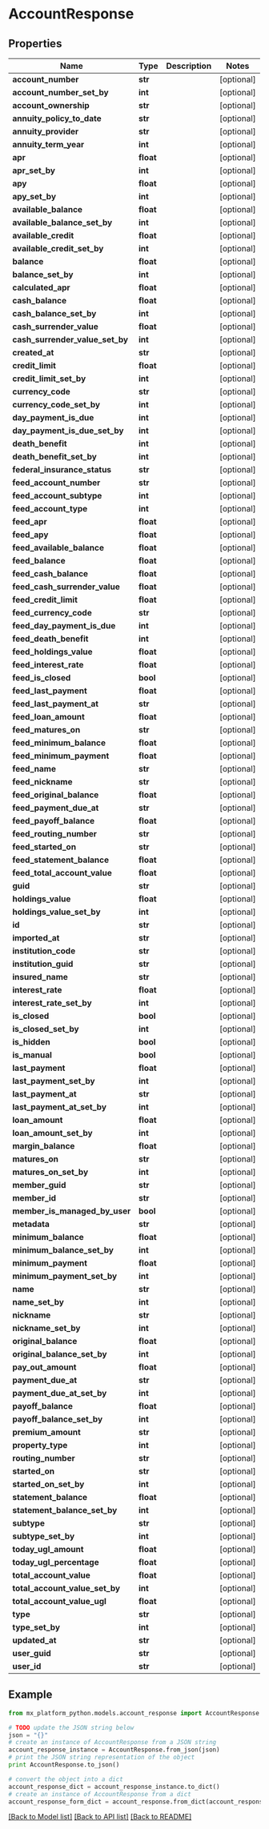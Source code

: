 # AccountResponse


## Properties
Name | Type | Description | Notes
------------ | ------------- | ------------- | -------------
**account_number** | **str** |  | [optional] 
**account_number_set_by** | **int** |  | [optional] 
**account_ownership** | **str** |  | [optional] 
**annuity_policy_to_date** | **str** |  | [optional] 
**annuity_provider** | **str** |  | [optional] 
**annuity_term_year** | **int** |  | [optional] 
**apr** | **float** |  | [optional] 
**apr_set_by** | **int** |  | [optional] 
**apy** | **float** |  | [optional] 
**apy_set_by** | **int** |  | [optional] 
**available_balance** | **float** |  | [optional] 
**available_balance_set_by** | **int** |  | [optional] 
**available_credit** | **float** |  | [optional] 
**available_credit_set_by** | **int** |  | [optional] 
**balance** | **float** |  | [optional] 
**balance_set_by** | **int** |  | [optional] 
**calculated_apr** | **float** |  | [optional] 
**cash_balance** | **float** |  | [optional] 
**cash_balance_set_by** | **int** |  | [optional] 
**cash_surrender_value** | **float** |  | [optional] 
**cash_surrender_value_set_by** | **int** |  | [optional] 
**created_at** | **str** |  | [optional] 
**credit_limit** | **float** |  | [optional] 
**credit_limit_set_by** | **int** |  | [optional] 
**currency_code** | **str** |  | [optional] 
**currency_code_set_by** | **int** |  | [optional] 
**day_payment_is_due** | **int** |  | [optional] 
**day_payment_is_due_set_by** | **int** |  | [optional] 
**death_benefit** | **int** |  | [optional] 
**death_benefit_set_by** | **int** |  | [optional] 
**federal_insurance_status** | **str** |  | [optional] 
**feed_account_number** | **str** |  | [optional] 
**feed_account_subtype** | **int** |  | [optional] 
**feed_account_type** | **int** |  | [optional] 
**feed_apr** | **float** |  | [optional] 
**feed_apy** | **float** |  | [optional] 
**feed_available_balance** | **float** |  | [optional] 
**feed_balance** | **float** |  | [optional] 
**feed_cash_balance** | **float** |  | [optional] 
**feed_cash_surrender_value** | **float** |  | [optional] 
**feed_credit_limit** | **float** |  | [optional] 
**feed_currency_code** | **str** |  | [optional] 
**feed_day_payment_is_due** | **int** |  | [optional] 
**feed_death_benefit** | **int** |  | [optional] 
**feed_holdings_value** | **float** |  | [optional] 
**feed_interest_rate** | **float** |  | [optional] 
**feed_is_closed** | **bool** |  | [optional] 
**feed_last_payment** | **float** |  | [optional] 
**feed_last_payment_at** | **str** |  | [optional] 
**feed_loan_amount** | **float** |  | [optional] 
**feed_matures_on** | **str** |  | [optional] 
**feed_minimum_balance** | **float** |  | [optional] 
**feed_minimum_payment** | **float** |  | [optional] 
**feed_name** | **str** |  | [optional] 
**feed_nickname** | **str** |  | [optional] 
**feed_original_balance** | **float** |  | [optional] 
**feed_payment_due_at** | **str** |  | [optional] 
**feed_payoff_balance** | **float** |  | [optional] 
**feed_routing_number** | **str** |  | [optional] 
**feed_started_on** | **str** |  | [optional] 
**feed_statement_balance** | **float** |  | [optional] 
**feed_total_account_value** | **float** |  | [optional] 
**guid** | **str** |  | [optional] 
**holdings_value** | **float** |  | [optional] 
**holdings_value_set_by** | **int** |  | [optional] 
**id** | **str** |  | [optional] 
**imported_at** | **str** |  | [optional] 
**institution_code** | **str** |  | [optional] 
**institution_guid** | **str** |  | [optional] 
**insured_name** | **str** |  | [optional] 
**interest_rate** | **float** |  | [optional] 
**interest_rate_set_by** | **int** |  | [optional] 
**is_closed** | **bool** |  | [optional] 
**is_closed_set_by** | **int** |  | [optional] 
**is_hidden** | **bool** |  | [optional] 
**is_manual** | **bool** |  | [optional] 
**last_payment** | **float** |  | [optional] 
**last_payment_set_by** | **int** |  | [optional] 
**last_payment_at** | **str** |  | [optional] 
**last_payment_at_set_by** | **int** |  | [optional] 
**loan_amount** | **float** |  | [optional] 
**loan_amount_set_by** | **int** |  | [optional] 
**margin_balance** | **float** |  | [optional] 
**matures_on** | **str** |  | [optional] 
**matures_on_set_by** | **int** |  | [optional] 
**member_guid** | **str** |  | [optional] 
**member_id** | **str** |  | [optional] 
**member_is_managed_by_user** | **bool** |  | [optional] 
**metadata** | **str** |  | [optional] 
**minimum_balance** | **float** |  | [optional] 
**minimum_balance_set_by** | **int** |  | [optional] 
**minimum_payment** | **float** |  | [optional] 
**minimum_payment_set_by** | **int** |  | [optional] 
**name** | **str** |  | [optional] 
**name_set_by** | **int** |  | [optional] 
**nickname** | **str** |  | [optional] 
**nickname_set_by** | **int** |  | [optional] 
**original_balance** | **float** |  | [optional] 
**original_balance_set_by** | **int** |  | [optional] 
**pay_out_amount** | **float** |  | [optional] 
**payment_due_at** | **str** |  | [optional] 
**payment_due_at_set_by** | **int** |  | [optional] 
**payoff_balance** | **float** |  | [optional] 
**payoff_balance_set_by** | **int** |  | [optional] 
**premium_amount** | **str** |  | [optional] 
**property_type** | **int** |  | [optional] 
**routing_number** | **str** |  | [optional] 
**started_on** | **str** |  | [optional] 
**started_on_set_by** | **int** |  | [optional] 
**statement_balance** | **float** |  | [optional] 
**statement_balance_set_by** | **int** |  | [optional] 
**subtype** | **str** |  | [optional] 
**subtype_set_by** | **int** |  | [optional] 
**today_ugl_amount** | **float** |  | [optional] 
**today_ugl_percentage** | **float** |  | [optional] 
**total_account_value** | **float** |  | [optional] 
**total_account_value_set_by** | **int** |  | [optional] 
**total_account_value_ugl** | **float** |  | [optional] 
**type** | **str** |  | [optional] 
**type_set_by** | **int** |  | [optional] 
**updated_at** | **str** |  | [optional] 
**user_guid** | **str** |  | [optional] 
**user_id** | **str** |  | [optional] 

## Example

```python
from mx_platform_python.models.account_response import AccountResponse

# TODO update the JSON string below
json = "{}"
# create an instance of AccountResponse from a JSON string
account_response_instance = AccountResponse.from_json(json)
# print the JSON string representation of the object
print AccountResponse.to_json()

# convert the object into a dict
account_response_dict = account_response_instance.to_dict()
# create an instance of AccountResponse from a dict
account_response_form_dict = account_response.from_dict(account_response_dict)
```
[[Back to Model list]](../README.md#documentation-for-models) [[Back to API list]](../README.md#documentation-for-api-endpoints) [[Back to README]](../README.md)


